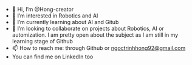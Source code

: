 - 👋 Hi, I’m @Hong-creator
- 👀 I’m interested in Robotics and AI
- 🌱 I’m currently learning about AI and Gitub
- 💞️ I’m looking to collaborate on projects about Robotics, AI or automization. I am pretty open about the subject as I am still in my learning stage of Github
- 📫 How to reach me: through Github or ngoctrinhhong92@gmail.com
- You can find me on LinkedIn too

<!---
Hong-creator/Hong-creator is a ✨ special ✨ repository because its `README.md` (this file) appears on your GitHub profile.
You can click the Preview link to take a look at your changes.
--->
